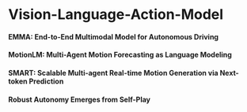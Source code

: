 # Vision-Language-Action-Model

#### EMMA: End-to-End Multimodal Model for Autonomous Driving
#### MotionLM: Multi-Agent Motion Forecasting as Language Modeling
#### SMART: Scalable Multi-agent Real-time Motion Generation via Next-token Prediction
#### Robust Autonomy Emerges from Self-Play
